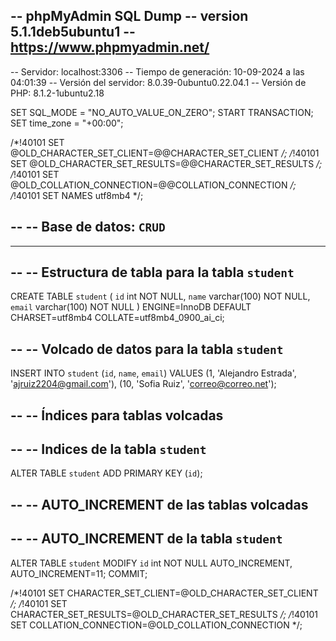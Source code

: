 -- phpMyAdmin SQL Dump
-- version 5.1.1deb5ubuntu1
-- https://www.phpmyadmin.net/
--
-- Servidor: localhost:3306
-- Tiempo de generación: 10-09-2024 a las 04:01:39
-- Versión del servidor: 8.0.39-0ubuntu0.22.04.1
-- Versión de PHP: 8.1.2-1ubuntu2.18

SET SQL_MODE = "NO_AUTO_VALUE_ON_ZERO";
START TRANSACTION;
SET time_zone = "+00:00";


/*!40101 SET @OLD_CHARACTER_SET_CLIENT=@@CHARACTER_SET_CLIENT */;
/*!40101 SET @OLD_CHARACTER_SET_RESULTS=@@CHARACTER_SET_RESULTS */;
/*!40101 SET @OLD_COLLATION_CONNECTION=@@COLLATION_CONNECTION */;
/*!40101 SET NAMES utf8mb4 */;

--
-- Base de datos: `CRUD`
--

-- --------------------------------------------------------

--
-- Estructura de tabla para la tabla `student`
--

CREATE TABLE `student` (
  `id` int NOT NULL,
  `name` varchar(100) NOT NULL,
  `email` varchar(100) NOT NULL
) ENGINE=InnoDB DEFAULT CHARSET=utf8mb4 COLLATE=utf8mb4_0900_ai_ci;

--
-- Volcado de datos para la tabla `student`
--

INSERT INTO `student` (`id`, `name`, `email`) VALUES
(1, 'Alejandro Estrada', 'ajruiz2204@gmail.com'),
(10, 'Sofia Ruiz', 'correo@correo.net');

--
-- Índices para tablas volcadas
--

--
-- Indices de la tabla `student`
--
ALTER TABLE `student`
  ADD PRIMARY KEY (`id`);

--
-- AUTO_INCREMENT de las tablas volcadas
--

--
-- AUTO_INCREMENT de la tabla `student`
--
ALTER TABLE `student`
  MODIFY `id` int NOT NULL AUTO_INCREMENT, AUTO_INCREMENT=11;
COMMIT;

/*!40101 SET CHARACTER_SET_CLIENT=@OLD_CHARACTER_SET_CLIENT */;
/*!40101 SET CHARACTER_SET_RESULTS=@OLD_CHARACTER_SET_RESULTS */;
/*!40101 SET COLLATION_CONNECTION=@OLD_COLLATION_CONNECTION */;
